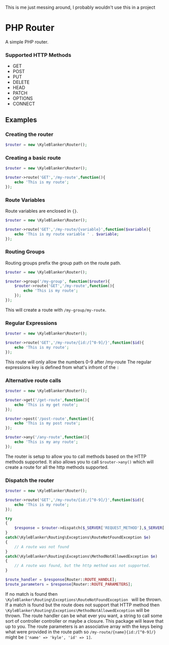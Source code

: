 This is me just messing around, I probably wouldn't use this in a project

# PHP Router
A simple PHP router.

### Supported HTTP Methods
- GET
- POST
- PUT
- DELETE
- HEAD
- PATCH
- OPTIONS
- CONNECT

## Examples

### Creating the router
```PHP
$router = new \KyleBlanker\Router();
```

### Creating a basic route
```PHP
$router = new \KyleBlanker\Router();

$router->route('GET','/my-route',function(){
    echo 'This is my route';
});

```

### Route Variables

Route variables are enclosed in ```{}```.

```PHP
$router = new \KyleBlanker\Router();

$router->route('GET','/my-route/{variable}',function($variable){
    echo 'This is my route variable ' . $variable;
});
```
### Routing Groups

Routing groups prefix the group path on the route path.

```PHP
$router = new \KyleBlanker\Router();

$router->group('/my-group', function($router){
    $router->route('GET','/my-route',function(){
        echo 'This is my route';
    });
});

```

This will create a route with ```/my-group/my-route```.

### Regular Expressions

```PHP
$router = new \KyleBlanker\Router();

$router->route('GET','/my-route/{id:/[^0-9]/}',function($id){
    echo 'This is my route';
});

```

This route will only allow the numbers 0-9 after /my-route
The regular expressions key is defined from what's infront of the  ```:```

### Alternative route calls

```PHP
$router = new \KyleBlanker\Router();

$router->get('/get-route',function(){
    echo 'This is my get route';
});

$router->post('/post-route',function(){
    echo 'This is my post route';
});

$router->any('/any-route',function(){
    echo 'This is my any route';
});
```

The router is setup to allow you to call methods based on the HTTP methods supported.
It also allows you to call ```$router->any()``` which will create a route for all the http methods supported.

### Dispatch the router
```PHP
$router = new \KyleBlanker\Router();

$router->route('GET','/my-route/{id:/[^0-9]/}',function($id){
    echo 'This is my route';
});

try
{
    $response = $router->dispatch($_SERVER['REQUEST_METHOD'],$_SERVER['REQUEST_URI']);
}
catch(\KyleBlanker\Routing\Exceptions\RouteNotFoundException $e)
{
    // A route was not found
}
catch(\KyleBlanker\Routing\Exceptions\MethodNotAllowedException $e)
{
    // A route was found, but the http method was not supported.
}

$route_handler = $response[Router::ROUTE_HANDLE];
$route_parameters = $response[Router::ROUTE_PARAMETERS];
```
If no match is found then ```\KyleBlanker\Routing\Exceptions\RouteNotFoundException ``` will be thrown.
If a match is found but the route does not support that HTTP method then ```\KyleBlanker\Routing\Exceptions\MethodNotAllowedException``` will be thrown.
The route handler can be what ever you want, a string to call some sort of controller controller or maybe a closure. This package will leave that up to you.
The route parameters is an associative array with the keys being what were provided in the route path so ```/my-route/{name}{id:/[^0-9]/}``` might be ```['name' => 'kyle', 'id' => 1]```.
